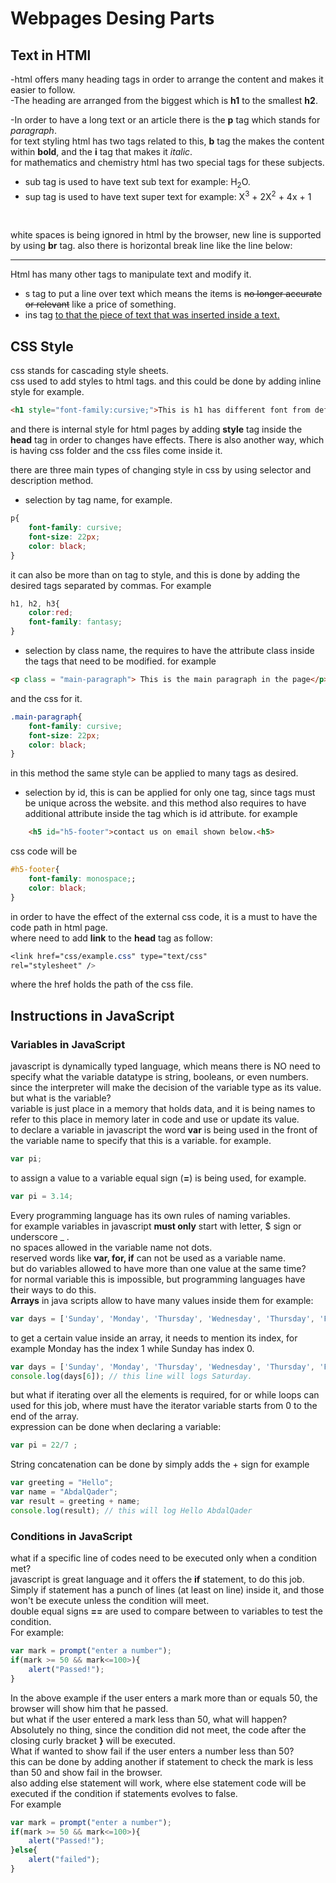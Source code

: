 # Webpages Desing Parts
## Text in HTMl
-html offers many heading tags in order to arrange the content and makes it easier to follow. <br>
-The heading  are arranged from the biggest which is **h1** to the smallest **h2**.<br>

-In order to have a long text or an article there is the **p** tag which stands for *paragraph*.<br>
for text styling html has two tags related to this, **b** tag the makes the content within **bold**, and the **i**
tag that makes it *italic*.<br>
for mathematics and chemistry html has two special tags for these subjects.
* sub tag is used to have text sub text for example: H<sub>2</sub>O.
* sup tag is used to have text super text for example: X<sup>3</sup> + 2X<sup>2</sup> + 4x + 1
<br>

white spaces is being ignored in html by the browser, new line is supported by using **br** tag.
also there is horizontal break line like the line below:
<hr>

Html has many other tags to manipulate text and modify it.
* s tag to put a line over text which means the items is <s>no longer accurate or relevant</s> like a price of something.
* ins tag <ins> to that the piece of text that was inserted inside a text.

## CSS Style
css stands for cascading style sheets.<br>
css used to add styles to html tags. 
and this could be done by adding inline style for example.<br>


```html
<h1 style="font-family:cursive;">This is h1 has different font from default</h1>
```
and there is internal style for html pages by adding **style** tag inside the **head** tag in order to changes have effects.
There is also another way, which is having css folder and the css files come inside it.<br>

there are three main types of changing style in css by using selector and description method.<br>
* selection by tag name, for example.<br>


```css
p{
    font-family: cursive;
    font-size: 22px;
    color: black;
}
```
it can also be more than on tag to style, and this is done by adding the desired tags separated by commas. For example<br>


```css
h1, h2, h3{
    color:red;
    font-family: fantasy;
}
```
* selection by class name, the requires to have the attribute class inside the tags that need to be modified. for example
```html
<p class = "main-paragraph"> This is the main paragraph in the page</p>
```
and the css for it.<br>

```css
.main-paragraph{
    font-family: cursive;
    font-size: 22px;
    color: black;
}
```
in this method the same style can be applied to many tags as desired.

* selection by id, this is can be applied for only one tag, since tags must be unique across the website.
and this method also requires to have additional attribute inside the tag which is id attribute.
for example<br>


```html
    <h5 id="h5-footer">contact us on email shown below.<h5>
```
css code will be<br>


```css
#h5-footer{
    font-family: monospace;;
    color: black;
}
```
in order to have the effect of the external css code, it is a must to have the code path in html page.<br>
where need to add **link** to the **head** tag as follow:<br>

```css
<link href="css/example.css" type="text/css"
rel="stylesheet" />
```
where the href holds the path of the css file.<br>

## Instructions in JavaScript
### Variables in JavaScript
javascript is dynamically typed language, which means there is NO need to specify what the variable datatype is
string, booleans, or even numbers. since the interpreter will make the decision of the variable type as its value.<br>
but what is the variable?<br>
variable is just place in a memory that holds data, and it is being names to refer to this place in memory later in code and use or update its value. <br>
to declare a variable in javascript the word **var** is being used in the front of the variable name to specify that this is a variable.
for example.<br>

```javascript
var pi;
```
to assign a value to a variable equal sign (**=**) is being used, for example.<br>

```javascript
var pi = 3.14;
```
Every programming language has its own rules of naming variables.<br>
for example variables in javascript **must only** start with letter, $ sign or underscore _ .<br>
no spaces allowed in the variable name not dots.<br>
reserved words like **var, for, if** can not be used as a variable name.<br>
but do variables allowed to have more than one value at the same time?<br>
for normal variable this is impossible, but programming languages have their ways to do this.<br>
**Arrays** in java scripts allow to have many values inside them for example:
```javascript
var days = ['Sunday', 'Monday', 'Thursday', 'Wednesday', 'Thursday', 'Friday', 'Saturday'];
```
to get a certain value inside an array, it needs to mention its index, for example 
Monday has the index 1 while Sunday has index 0.<br>
```javascript
var days = ['Sunday', 'Monday', 'Thursday', 'Wednesday', 'Thursday', 'Friday', 'Saturday'];
console.log(days[6]); // this line will logs Saturday.
```
but what if iterating over all the elements is required, for or while loops can used for this job, 
where must have the iterator variable starts from 0 to the end of the array.<br>
expression can be done when declaring a variable:
```javascript
var pi = 22/7 ;
```
String concatenation can be done by simply adds the + sign for example
```javascript
var greeting = "Hello";
var name = "AbdalQader";
var result = greeting + name;
console.log(result); // this will log Hello AbdalQader

```
### Conditions in JavaScript
what if a specific line of codes need to be executed only when a condition met?<br>
javascript is great language and it offers the **if** statement, to do this job.<br>
Simply if statement has a punch of lines (at least on line) inside it, and those won't be execute unless the condition will meet.<br>
double equal signs **==** are used to compare between to variables to test the condition.<br>
For example:
```javascript
var mark = prompt("enter a number");
if(mark >= 50 && mark<=100>){
    alert("Passed!");
}
```
In the above example if the user enters a mark more than or equals 50, the browser will show him that he passed.<br>
but what if the user entered a mark less than 50, what will happen?<br>
Absolutely no thing, since the condition did not meet, the code after the closing curly bracket **}** will be executed.<br>
What if wanted to show fail if the user enters a number less than 50?<br>
this can be done by adding another if statement to check the mark is less than 50 and show fail in the browser.<br>
also adding else statement will work, where else statement code will be executed if the condition if statements evolves to false.<br>
For example
```javascript
var mark = prompt("enter a number");
if(mark >= 50 && mark<=100>){
    alert("Passed!");
}else{
    alert("failed");
}
```